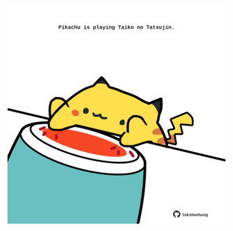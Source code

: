 <!-- built at 01/04/2023, 12:00:44 UTC -->
<p align="center">
  <img width="500" height="500" src="./ReadmeImage.svg">
</p>
